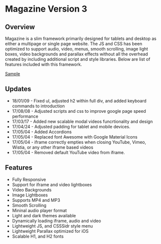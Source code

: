 # Magazine Version 3
## Overview
Magazine is a slim framework primarily designed for tablets and desktop as either a multipage or single page website. The JS and CSS has been optimized to support audio, video, menus, smooth scrolling, image light boxes, video backgrounds and parallax effects without all the overhead created by including additional script and style libraries. Below are list of features included with this framework.

[Sample](http://wpwebos.com/magazine_v3/ "Sample Page")


## Updates
* 18/01/09 - Fixed ul, adjusted h2 within full div, and added keyboard commands to introduction
* 17/08/08 - Adjusted scripts and css to improve google page speed performance
* 17/03/17 - Added new scalable modal videos funcrtionality and design
* 17/04/24 - Adjusted padding for tablet and mobile devices.
* 17/05/04 - Added Accordions
* 17/05/04 - Replaced font Awesome with Google Material Icons
* 17/05/04 - iframe correctly empties when closing YouTube, Vimeo, Wistia, or any other iframe based videos
* 17/05/04 - Removed default YouTube video from iframe.

## Features
* Fully Responsive
* Support for iframe and video lightboxes
* Video Backgrounds
* Image Lightboxes
* Supports MP4 and MP3
* Smooth Scrolling
* Mininal audio player format
* Light and dark themes available
* Dynamically loading iframe, audio and video 
* Lightweight JS, and CSSSidr style menu
* Lightweight Parallax optimized for iOS
* Scalable H1, and H2 fonts
